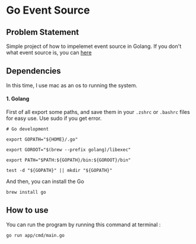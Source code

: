 # Go Event Source

## Problem Statement
Simple project of how to impelemet event source in Golang. If you don't what event source is, you can [here](https://martinfowler.com/eaaDev/EventSourcing.html)

## Dependencies
In this time, I use mac as an os to running the system.

#### 1. Golang
First of all export some paths, and save them in your `.zshrc` or `.bashrc` files for easy use. Use sudo if you get error.

```
# Go development
```

```
export GOPATH="${HOME}/.go"
```

```
export GOROOT="$(brew --prefix golang)/libexec"
```

```
export PATH="$PATH:${GOPATH}/bin:${GOROOT}/bin"
```

```
test -d "${GOPATH}" || mkdir "${GOPATH}"
```

And then, you can install the Go
```
brew install go

```

## How to use
You can run the program by running this command at terminal :
```
go run app/cmd/main.go
```
